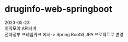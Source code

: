 # druginfo-web-springboot
2023-05-23<br/>
이약모야 API서버<br/>
전자정부 프레임워크 에서-> Spring Boot와 JPA 프로젝트로 변경
